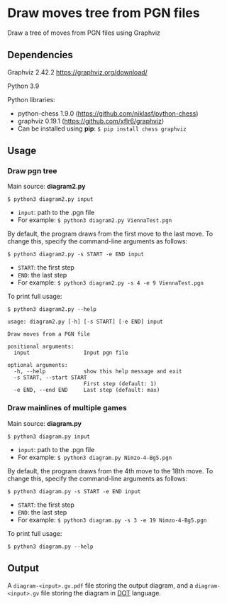 # Draw moves tree from PGN files
Draw a tree of moves from PGN files using Graphviz

## Dependencies

Graphviz 2.42.2 https://graphviz.org/download/

Python 3.9

Python libraries:
* python-chess 1.9.0 (https://github.com/niklasf/python-chess)
* graphviz 0.19.1 (https://github.com/xflr6/graphviz)
* Can be installed using **pip**: `$ pip install chess graphviz`


## Usage

### Draw pgn tree
Main source: **diagram2.py**
```
$ python3 diagram2.py input
```
- `input`: path to the .pgn file
- For example: `$ python3 diagram2.py ViennaTest.pgn`

By default, the program draws from the first move to the last move. To change this, specify the command-line arguments as follows:
```
$ python3 diagram2.py -s START -e END input
```
- `START`: the first step
- `END`: the last step
- For example: `$ python3 diagram2.py -s 4 -e 9 ViennaTest.pgn`

To print full usage:
```
$ python3 diagram2.py --help
```

```
usage: diagram2.py [-h] [-s START] [-e END] input

Draw moves from a PGN file

positional arguments:
  input                 Input pgn file

optional arguments:
  -h, --help            show this help message and exit
  -s START, --start START
                        First step (default: 1)
  -e END, --end END     Last step (default: max)
```

### Draw mainlines of multiple games 
Main source: **diagram.py**

```
$ python3 diagram.py input
```
- `input`: path to the .pgn file
- For example: `$ python3 diagram.py Nimzo-4-Bg5.pgn`

By default, the program draws from the 4th move to the 18th move. To change this, specify the command-line arguments as follows:
```
$ python3 diagram.py -s START -e END input
```
- `START`: the first step
- `END`: the last step
- For example: `$ python3 diagram.py -s 3 -e 19 Nimzo-4-Bg5.pgn`

To print full usage:
```
$ python3 diagram.py --help
```

## Output

A `diagram-<input>.gv.pdf` file storing the output diagram, and a `diagram-<input>.gv` file storing the diagram in [DOT](https://www.graphviz.org/doc/info/lang.html) language.
